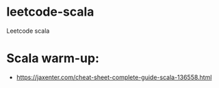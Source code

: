# leetcode-scala
Leetcode scala

# Scala warm-up:
* https://jaxenter.com/cheat-sheet-complete-guide-scala-136558.html
